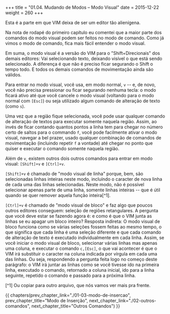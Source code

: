 +++
title = "01.04. Mudando de Modos – Modo Visual"
date = 2015-12-22
weight = 260
+++

Esta é a parte em que VIM deixa de ser um editor tão alienígena.

<!-- more -->

Na nota de rodapé do primeiro capítulo eu comentei que a maior parte dos
comandos do modo visual podem ser feitos no modo de comando. Como já vimos o
modo de comando, fica mais fácil entender o modo visual.

Em suma, o modo visual é a versão do VIM para o "Shift+Direcionais" dos demais
editores: Vai selecionando texto, deixando visível o que está sendo
selecionado. A diferença é que não é preciso ficar segurando o Shift o tempo
todo. E todos os demais comandos de movimentação ainda são válidos.

Para entrar no modo visual, você usa, em modo normal, `v` -- e, de novo, você não
precisa pressionar ou ficar segurando nenhuma tecla: o modo ficará ativo até
que você cancele o modo visual (voltando para o modo normal com `[Esc]`) ou seja
utilizado algum comando de alteração de texto (como `s`).

Uma vez que a região fique selecionada, você pode usar qualquer comando de
alteração de textos para executar somente naquela região. Assim, ao invés de
ficar contando quantos pontos a linha tem para chegar no número certo de saltos
para o commando `f`, você pode facilmente ativar o modo visual, navegar a bel
prazer, usado qualquer combinação de comandos de movimentação (incluindo
repetir `f` a vontade) até chegar no ponto que quiser e executar o comando
somente naquela região.

Além de `v`, existem outros dois outros comandos para entrar em modo visual:
`[Shift]+v` e `[Ctrl]+v`.

`[Shift]+v` é chamado de "modo visual de linha" porque, bem, são selecionadas
linhas inteiras neste modo, incluíndo o caracter de nova linha de cada uma das
linhas selecionadas. Neste modo, não é possível selecionar apenas parte de uma
linha, somente linhas inteiras -- que é útil quando se quer remover aquela
função inteira[^1].

`[Ctrl]+v` é chamado de "modo visual de bloco" e faz algo que poucos outros
editores conseguem: seleção de regiões retangulares. A pergunta que você deve
estar se fazendo agora é: e como é que o VIM junta as linhas se eu apagar um
bloco inteiro? Resposta indireta: O modo visual de bloco funciona como se
várias seleções fossem feitas ao mesmo tempo, o que significa que cada linha é
uma seleção diferente e que cada comando de alteração de texto é executado
individualmente em cada linha. Assim, se você iniciar o modo visual de bloco,
selecionar várias linhas mas apenas uma coluna, e executar o comando `c,[Esc]`, o
que vai acontecer é que o VIM irá substituir o caracter na coluna indicada por
vírgula em cada uma das linhas. Ou seja, respondendo a pergunta feita logo no
começo deste parágrafo: o VIM irá juntar as linhas como se você tivesse ido na
primeira linha, executado o comando, retornado a coluna inicial, ido para a
linha seguinte, repetido o comando e passado para a próxima linha.

[^1] Ou copiar para outro arquivo, que nós vamos ver mais pra frente.

{{ chapters(prev_chapter_link="./01-03-modo-de-insercao", prev_chapter_title="Modo de Inserção", next_chapter_link="./02-outros-comandos", next_chapter_title="Outros Comandos") }}
